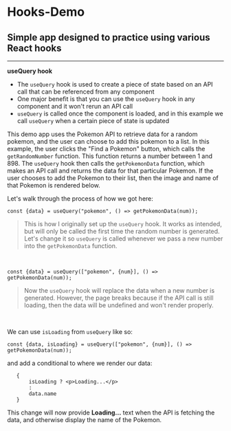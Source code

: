 # Hooks-Demo

## Simple app designed to practice using various React hooks

---

**useQuery hook**

- The `useQuery` hook is used to create a piece of state based on an API call that can be referenced from any component
- One major benefit is that you can use the `useQuery` hook in any component and it won't rerun an API call
- `useQuery` is called once the component is loaded, and in this example we call `useQuery` when a certain piece of state is updated

This demo app uses the Pokemon API to retrieve data for a random pokemon, and the user can choose to add this pokemon to a list.  In this example, the user clicks the "Find a Pokemon" button, which calls the `getRandomNumber` function.  This function returns a number between 1 and 898.  The `useQuery` hook then calls the `getPokemonData` function, which makes an API call and returns the data for that particular Pokemon.  If the user chooses to add the Pokemon to their list, then the image and name of that Pokemon is rendered below.

Let's walk through the process of how we got here:

`const {data} = useQuery("pokemon", () => getPokemonData(num));`

>This is how I originally set up the `useQuery` hook.  It works as intended, but will only be called the first time the random number is generated.  Let's change it so `useQuery` is called whenever we pass a new number into the `getPokemonData` function.  

&nbsp;

`const {data} = useQuery(["pokemon", {num}], () => getPokemonData(num));`

> Now the `useQuery` hook will replace the data when a new number is generated.  However, the page breaks because if the API call is still loading, then the data will be undefined and won't render properly.

&nbsp;

We can use `isLoading` from `useQuery` like so:

`const {data, isLoading} = useQuery(["pokemon", {num}], () => getPokemonData(num));`

and add a conditional to where we render our data:

 ``` 
    { 
        isLoading ? <p>Loading...</p>
        :
        data.name
    }
```

This change will now provide **Loading...** text when the API is fetching the data, and otherwise display the name of the Pokemon.

